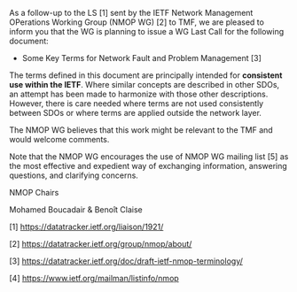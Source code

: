 As a follow-up to the LS [1] sent by the IETF Network Management OPerations Working Group (NMOP WG) [2] to TMF,
we are pleased to inform you that the WG is planning to issue a WG Last Call for the following document: 

*	Some Key Terms for Network Fault and Problem Management [3]

The terms defined in this document are principally intended for
   **consistent use within the IETF**. Where similar concepts are described
   in other SDOs, an attempt has been made to harmonize with those
   other descriptions. However, there is care needed where terms are not used
   consistently between SDOs or where terms are applied outside the
   network layer.

The NMOP WG believes that this work might be relevant to the TMF and would welcome comments.

Note that the NMOP WG encourages the use of NMOP WG mailing list [5] as the most effective and expedient way of exchanging information, answering questions, and clarifying concerns.


NMOP Chairs

Mohamed Boucadair & Benoît Claise


[1] https://datatracker.ietf.org/liaison/1921/

[2] https://datatracker.ietf.org/group/nmop/about/

[3] https://datatracker.ietf.org/doc/draft-ietf-nmop-terminology/

[4] https://www.ietf.org/mailman/listinfo/nmop
